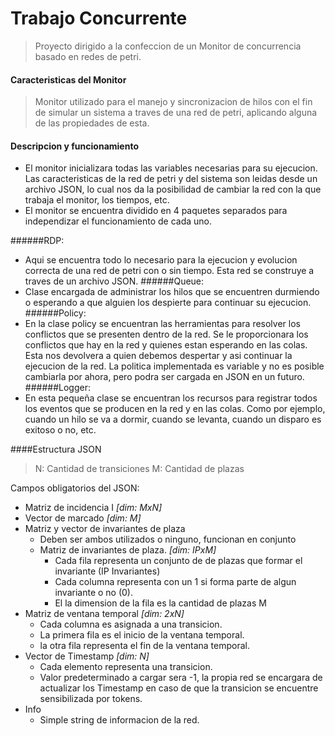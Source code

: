 # Trabajo Concurrente
>Proyecto dirigido a la confeccion de un Monitor de concurrencia basado en redes de petri. 

#### Caracteristicas del Monitor
>Monitor utilizado para el manejo y sincronizacion de hilos con el fin de simular un sistema a traves de una red de petri, aplicando alguna
>de las propiedades de esta.
#### Descripcion y funcionamiento 
- El monitor inicializara todas las variables necesarias para su ejecucion. Las caracteristicas de la red
de petri y del sistema son leidas desde un archivo JSON, lo cual nos da la posibilidad de cambiar la red con la que trabaja el monitor,
los tiempos, etc.
- El monitor se encuentra dividido en 4 paquetes separados para independizar el funcionamiento de cada uno. 

######RDP:
- Aqui se encuentra todo lo necesario para la ejecucion y evolucion correcta de una red de petri con o sin tiempo. Esta red se
construye a traves de un archivo JSON. 
######Queue:
- Clase encargada de administrar los hilos que se encuentren durmiendo o esperando a que alguien los despierte para continuar
su ejecucion. 
######Policy:
- En la clase policy se encuentran las herramientas para resolver los conflictos que se presenten dentro de la red. Se le proporcionara
los conflictos que hay en la red y quienes estan esperando en las colas. Esta nos devolvera a quien debemos despertar y asi continuar
la ejecucion de la red. La politica implementada es variable y no es posible cambiarla por ahora, pero podra ser cargada en JSON en un futuro.
######Logger:
- En esta pequeña clase se encuentran los recursos para registrar todos los eventos que se producen en la red y en las colas.
Como por ejemplo, cuando un hilo se va a dormir, cuando se levanta, cuando un disparo es exitoso o no, etc.

####Estructura JSON
> N: Cantidad de transiciones
> M: Cantidad de plazas

Campos obligatorios del JSON:
  - Matriz de incidencia I  _\[dim: MxN]_
  - Vector de marcado _\[dim: M]_
  - Matriz y vector de invariantes de plaza
       - Deben ser ambos utilizados o ninguno, funcionan en conjunto
       - Matriz de invariantes de plaza. _\[dim: IPxM]_
         - Cada fila representa un conjunto de de plazas que formar el invariante (IP Invariantes)
         - Cada columna representa con un 1 si forma parte de algun invariante o no (0).
         - El la dimension de la fila es la cantidad de plazas M
  - Matriz de ventana temporal _\[dim: 2xN]_
     - Cada columna es asignada a una transicion.
     - La primera fila es el inicio de la ventana temporal.
     - la otra fila representa el fin de la ventana temporal.
  - Vector de Timestamp _\[dim: N]_
      - Cada elemento representa una transicion.
      - Valor predeterminado a cargar sera -1, la propia red se encargara de actualizar
        los Timestamp en caso de que la transicion se encuentre sensibilizada por tokens.
  - Info
      - Simple string de informacion de la red.      